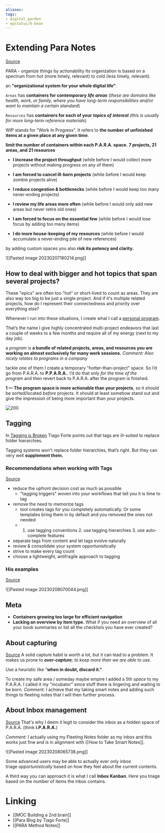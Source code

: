 ```yaml
---
aliases: 
tags: 
- digital_garden
- epstatus/0-bean
---
```

# Extending Para  Notes
[Source](https://fractalproductivity.substack.com/p/paramore?ck_subscriber_id=1758824896)

PARA - organize things by actionability
Its organization is based on a spectrum from hot (more timely, relevant) to cold (less timely, relevant).

an **"organizational system for your whole digital life"**.

`Areas` has **containers for contemporary** _**life areas**_ (_these are domains like health, work, or family, where you have long-term responsibilities and/or want to maintain a certain standard_)

`Resources` has **containers for each of your** _**topics of**_ _**interest** (this is usually for more long-term reference materials_)

WIP stands for "Work In Progress". It refers to **the number of unfinished items at a given place at any given time**.

**limit the number of containers within each P.A.R.A. space.**
**7 projects, 21 areas, and 21 resources**

-   **I increase the project throughput** (while before I would collect more projects without making progress on any of them)
    
-   **I am forced to cancel ill-born projects** (while before I would keep zombie projects alive)
    
-   **I reduce congestion & bottlenecks** (while before I would keep too many never-ending projects)
    
-   **I review my life areas more often** (while before I would only add new areas but never retire old ones)
    
-   **I am forced to focus on the essential few** (while before I would lose focus by adding too many items)
    
-   **I do more house-keeping of my resources** (while before I would accumulate a never-ending pile of new references)


by adding custom spaces you also **risk its potency and clarity.**



![[Pasted image 20230207180214.png]]

## How to deal with bigger and hot topics that span several projects?
These "epics" are often too "hot" or short-lived to count as areas. They are also way too big to be just a single project. And if it's multiple related projects, how do I represent their connectedness and priority over everything else?

Whenever I run into these situations, I create what I call a [personal program](https://fractalproductivity.substack.com/p/the-personal-program).

That’s the name I give highly concentrated multi-project endeavors that last a couple of weeks to a few months and require all of my energy (next to my day job).

a _program_ is **a bundle of related projects, areas, and resources you are working on almost exclusively for many work sessions.**   *Comment: Also nicely relates to programs in a company* 

tackle one of them I create a temporary "hotter-than-project" space. So I’d go from P.A.R.A. to **P.P.A.R.A.**. I’d do that only _for the time of the program_ and then revert back to P.A.R.A. after the program is finished.

**1 — The program space is more actionable than your projects**, so it should be sorted/located _before_ projects. It should at least somehow stand out and give the impression of being more important than your projects.

![200](Pasted%20image%2020230207181004.png)

## Tagging
In [Tagging is Broken](https://fortelabs.co/blog/tagging-is-broken) Tiago Forte points out that tags are ill-suited to replace folder hierarchies.

Tagging systems won't replace folder hierarchies, that’s right. But they can very well **supplement them.**

### Recommendations when working with Tags
[Source](https://fractalproductivity.substack.com/p/paramore-4-the-meta-layer?sd=pf)
+ reduce the upfront decision cost as much as possible
	+ "tagging triggers" woven into your workflows that tell you it is time to tag
+ remove the need to memorize tags
	+ tool creates tags for you completely automatically. Or some templates bring them in by default and you removed the ones not needed
	+ 1. use tagging conventions 2. use tagging hierarchies 3. use auto-complete features
+ separate tags from content and let tags evolve naturally
+ review & consolidate your system opportunistically
+ strive to make every tag count
+ choose a lightweight, antifragile approach to tagging

### His examples
[Source](https://fractalproductivity.substack.com/p/paramore-4-the-meta-layer-supplementary)

![[Pasted image 20230208070044.png]]

## Meta
+ **Containers growing too large for efficient navigation**
+ **Lacking an overview by item type.** What if you need an overview of all your book summaries or list all the checklists you have ever created?

## About capturing
[Source](https://fractalproductivity.substack.com/p/paramore-5-paria-unlocking-the-incubator)
A solid capture habit is worth a lot, but it can lead to a problem. It makes us prone to _**over-capture**; to keep more than we are able to use._

Use a heuristic like “**when in doubt, discard it.”**

To create my safe area / someday maybe empire I added a 5th _space_ to my P.A.R.A. I called it my "incubator" since stuff there is lingering and waiting to be born.
*Comment:* I achieve that my taking smart notes and adding such things to fleeting notes that I will then further process.

## About Inbox management
[Source](https://fractalproductivity.substack.com/p/paramore-6-inbox-management)
That's why I deem it legit to consider the inbox as a hidden space of P.A.R.A. (think **i.P.A.R.A.**)

*Comment:* I actually using my Fleeting Notes folder as my inbox and this works just fine and is in alignment with  [[How to Take Smart Notes]].

![[Pasted image 20230208065738.png]]

Some advanced users may be able to actually ever only inbox triage _opportunistically_ based on how they feel about the current contents.

A third way you can approach it is what I call **Inbox Kanban**. Here you triage based on the number of items the inbox contains.

# Linking
+ [[MOC Building a 2nd brain]]
+ [[Para Blog by Tiago Forte]]
+ [[PARA Method Notes]]